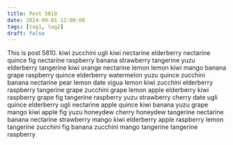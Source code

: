```yaml
---
title: Post 5810
date: 2024-09-01 12:00:00
tags: [tag1, tag2]
draft: false
---
```

This is post 5810.
kiwi
zucchini
ugli
kiwi
nectarine
elderberry
nectarine
quince
fig
nectarine
raspberry
banana
strawberry
tangerine
yuzu
elderberry
tangerine
kiwi
orange
nectarine
lemon
lemon
kiwi
mango
banana
grape
raspberry
quince
elderberry
watermelon
yuzu
quince
zucchini
banana
nectarine
pear
lemon
date
xigua
lemon
kiwi
zucchini
elderberry
raspberry
tangerine
grape
zucchini
grape
lemon
apple
elderberry
kiwi
raspberry
grape
fig
tangerine
raspberry
yuzu
strawberry
cherry
date
ugli
quince
elderberry
ugli
nectarine
apple
quince
kiwi
banana
yuzu
grape
mango
kiwi
apple
fig
yuzu
honeydew
cherry
honeydew
tangerine
nectarine
banana
nectarine
strawberry
mango
kiwi
elderberry
apple
raspberry
lemon
tangerine
zucchini
fig
banana
zucchini
mango
tangerine
tangerine
raspberry
